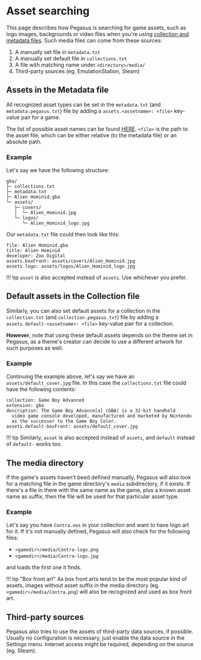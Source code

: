 # Asset searching

This page describes how Pegasus is searching for game assets, such as logo images, backgrounds or video files when you're using [collection and metadata files](config-files.md). Such media files can come from these sources:

1. A manually set file in `metadata.txt`
2. A manually set default file in `collections.txt`
3. A file with matching name under `<directory>/media/`
4. Third-party sources (eg. EmulationStation, Steam)

## Assets in the Metadata file

All recognized asset types can be set in the `metadata.txt` (and `metadata.pegasus.txt`) file by adding a `assets.<assetname>: <file>` key-value pair for a game.

The list of possible asset names can be found [HERE](../themes/api.md#game-assets). `<file>` is the path to the asset file, which can be either relative (to the metadata file) or an absolute path.

### Example

Let's say we have the following structure:

```
gba/
├─ collections.txt
├─ metadata.txt
├─ Alien Hominid.gba
└─ assets/
   ├─ covers/
   │  └─ Alien_Hominid.jpg
   └─ logos/
      └─ Alien_Hominid_logo.jpg
```

Our `metadata.txt` file could then look like this:

```make
file: Alien Hominid.gba
title: Alien Hominid
developer: Zoo Digital
assets.boxFront: assets/covers/Alien_Hominid.jpg
assets.logo: assets/logos/Alien_Hominid_logo.jpg
```

!!! tip
    `asset` is also accepted instead of `assets`. Use whichever you prefer.

## Default assets in the Collection file

Similarly, you can also set default assets for a collection in the `collection.txt` (and `collection.pegasus.txt`) file by adding a `assets.default-<assetname>: <file>` key-value pair for a collection.

**However**, note that using these default assets depends on the theme set in Pegasus, as a theme's creator can decide to use a different artwork for such purposes as well.

### Example

Continuing the example above, let's say we have an `assets/default_cover.jpg` file. In this case the `collections.txt` file could have the following contents:

```make
collection: Game Boy Advanced
extension: gba
description: The Game Boy Advance[a] (GBA) is a 32-bit handheld
  video game console developed, manufactured and marketed by Nintendo
  as the successor to the Game Boy Color.
assets.default-boxFront: assets/default_cover.jpg
```

!!! tip
    Similarly, `asset` is also accepted instead of `assets`, and `default` instead of `default-` works too.

## The media directory

If the game's assets haven't beed defined manually, Pegasus will also look for a matching file in the game directory's `media` subdirectory, if it exists. If there's a file in there with the same name as the game, plus a known asset name as suffix, then the file will be used for that particular asset type.

### Example

Let's say you have `Contra.nes` in your collection and want to have logo art for it. If it's not manually defined, Pegasus will also check for the following files:

- `<gamedir>/media/Contra-logo.png`
- `<gamedir>/media/Contra-logo.jpg`

and loads the first one it finds.

!!! tip "Box front art"
    As box front arts tend to be the most popular kind of assets, images without asset suffix in the media directory (eg. `<gamedir>/media/Contra.png`) will also be recognized and used as box front art.

## Third-party sources

Pegasus also tries to use the assets of third-party data sources, if possible. Usually no configuration is necessary, just enable the data source in the Settings menu. Internet access might be required, depending on the source (eg. Steam).
